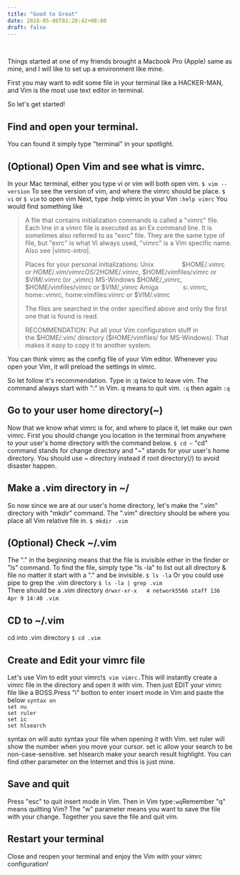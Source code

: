 ```yaml
---
title: "Good to Great"
date: 2018-05-06T02:20:42+08:00
draft: false
---
```


 

Things started at one of my friends brought a Macbook Pro (Apple) same as mine, and I will like to set up a environment like mine.

First you may want to edit some file in your terminal like a HACKER-MAN, and Vim is the most use text editor in terminal.

So let's get started!

<h2>Find and open your terminal.‌</h2>
You can found it simply type "terminal" in your spotlight.
<h2>(Optional) Open Vim and see what is vimrc.</h2>
In your Mac terminal, either you type vi or vim will both open vim.
<code>$ vim --version</code>‌
To see the version of vim, and where the vimrc should be place.
<code>$ vi</code> or
<code>$ vim</code>‌ to open vim
Next, type :help vimrc in your Vim
<code>:help vimrc</code>
You would find something like
<blockquote>A file that contains initialization commands is called a "vimrc" file. Each line in a vimrc file is executed as an Ex command line. It is sometimes also referred to as "exrc" file. They are the same type of file, but "exrc" is what Vi always used, "vimrc" is a Vim specific name. Also see |vimrc-intro|.

Places for your personal initializations:
Unix                $HOME/.vimrc
or $HOME/.vim/vimrc
OS/2                 $HOME/.vimrc, $HOME/vimfiles/vimrc
or $VIM/.vimrc (or _vimrc)
MS-Windows $HOME/_vimrc, $HOME/vimfiles/vimrc
or $VIM/_vimrc
Amiga              s:.vimrc, home:.vimrc, home:vimfiles:vimrc
or $VIM/.vimrc

The files are searched in the order specified above and only the first one that is found is read.
<p class="p1"><span class="s1">RECOMMENDATION: Put all your Vim configuration stuff in the </span><span class="s1">$HOME/.vim/ directory ($HOME/vimfiles/ for MS-Windows). That makes it</span><span class="s1"><span class="Apple-converted-space"> </span>easy to copy it to another system.</span></p>
</blockquote>
You can think vimrc as the config file of your Vim editor. Whenever you open your Vim, it will preload the settings in vimrc.

So let follow it's recommendation.
Type in :q twice to leave vim. The command always start with ":" in Vim. q means to quit vim.
<code>:q</code> then again <code>:q</code>‌


<h2> Go to your user home directory(~)</h2>
Now that we know what vimrc is for, and where to place it, let make our own vimrc. First you should change you location in the terminal from anywhere to your user's home directory with the command below.
<code>$ cd ~</code>
"cd" command stands for change directory and "~" stands for your user's home directory.‌ You should use ~ directory instead if root directory(/) to avoid disaster happen.
	<h2>Make a .vim directory in ~/</h2>
So now since we are at our user's home directory, let's make the ".vim" directory with "mkdir" command. The ".vim" directory should be where you place all Vim relative file in.
<code>$ mkdir .vim</code>‌
	<h2>(Optional) Check ~/.vim</h2>
The "." in the beginning means that the file is invisible either in the finder or "ls" command. To find the file, simply type "ls -la" to list out all directory & file no matter it start with a "." and be invisible.
<code>$ ls -la</code>
Or you could use pipe to grep the .vim directory
<code>$ ls -la | grep .vim
</code>
There should be a .vim directory
<code>drwxr-xr-x   4 network5566 staff 136 Apr 9 14:40 .vim</code>‌
	<h2>CD to ~/.vim</h2>
cd into .vim directory
<code>$ cd .vim</code>
	<h2>Create and Edit your vimrc file</h2>
Let's use Vim to edit your vimrc!<code>$ vim vimrc.</code>This will instantly create a vimrc file in the directory and open it with vim.‌ Then just EDIT your vimrc file like a BOSS.Press "i" botton to enter insert mode in Vim and paste the below
<code>syntax on
set nu
set ruler
set ic
set hlsearch</code>

syntax on will auto syntax your file when opening it with Vim.
set ruler will show the number when you move your cursor.
set ic allow your search to be non-case-sensitive.
set hlsearch make your search result highlight.‌‌‌‌
You can find other parameter on the Internet and this is just mine.
	<h2>Save and quit</h2>
Press "esc" to quit insert mode in Vim. Then in Vim type<code>:wq</code>Remember "q" means quitting Vim? The "w" parameter means you want to save the file with your change. Together you save the file and quit vim.‌
	<h2>Restart your terminal</h2>
Close and reopen your terminal and enjoy the Vim with your vimrc configuration!
